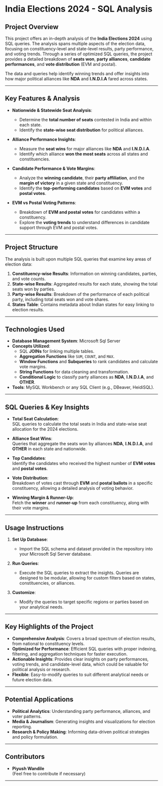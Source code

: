 # **India Elections 2024 - SQL Analysis**

## **Project Overview**
This project offers an in-depth analysis of the **India Elections 2024** using SQL queries. The analysis spans multiple aspects of the election data, focusing on constituency-level and state-level results, party performance, and voting trends. Through a series of optimized SQL queries, the project provides a detailed breakdown of **seats won**, **party alliances**, **candidate performances**, and **vote distribution** (EVM and postal).

The data and queries help identify winning trends and offer insights into how major political alliances like **NDA** and **I.N.D.I.A** fared across states.

---

## **Key Features & Analysis**
- **Nationwide & Statewide Seat Analysis**:  
  - Determine the **total number of seats** contested in India and within each state.
  - Identify the **state-wise seat distribution** for political alliances.

- **Alliance Performance Insights**:  
  - Measure the **seat wins** for major alliances like **NDA** and **I.N.D.I.A**.
  - Identify which alliance **won the most seats** across all states and constituencies.

- **Candidate Performance & Vote Margins**:  
  - Analyze the **winning candidate**, their **party affiliation**, and the **margin of victory** in a given state and constituency.
  - Identify the **top-performing candidates** based on **EVM votes** and **postal votes**.

- **EVM vs Postal Voting Patterns**:  
  - Breakdown of **EVM and postal votes** for candidates within a constituency.
  - Explore the **voting trends** to understand differences in candidate support through EVM and postal votes.

---

## **Project Structure**
The analysis is built upon multiple SQL queries that examine key areas of election data:

1. **Constituency-wise Results**: Information on winning candidates, parties, and vote counts.
2. **State-wise Results**: Aggregated results for each state, showing the total seats won by parties.
3. **Party-wise Results**: Breakdown of the performance of each political party, including total seats won and vote shares.
4. **States Table**: Contains metadata about Indian states for easy linking to election results.

---

## **Technologies Used**
- **Database Management System**: Microsoft Sql Server 
- **Concepts Utilized**:
  - SQL **JOINs** for linking multiple tables.
  - **Aggregation Functions** like `SUM`, `COUNT`, and `MAX`.
  - **Window Functions** and **Subqueries** to rank candidates and calculate vote margins.
  - **String Functions** for data cleaning and transformation.
  - **Conditional Logic** to classify party alliances as **NDA**, **I.N.D.I.A**, and **OTHER**.
- **Tools**: MySQL Workbench or any SQL Client (e.g., DBeaver, HeidiSQL).

---

## **SQL Queries & Key Insights**
- **Total Seat Calculation**:  
  SQL queries to calculate the total seats in India and state-wise seat allocation for the 2024 elections.
  
- **Alliance Seat Wins**:  
  Queries that aggregate the seats won by alliances **NDA**, **I.N.D.I.A**, and **OTHER** in each state and nationwide.

- **Top Candidates**:  
  Identify the candidates who received the highest number of **EVM votes** and **postal votes**.

- **Vote Distribution**:  
  Breakdown of votes cast through **EVM** and **postal ballots** in a specific constituency, allowing a detailed analysis of voting behavior.

- **Winning Margin & Runner-Up**:  
  Fetch the **winner** and **runner-up** from each constituency, along with their vote margins.

---

## **Usage Instructions**
1. **Set Up Database**:
   - Import the SQL schema and dataset provided in the repository into your Microsoft Sql Server database.
   
2. **Run Queries**:
   - Execute the SQL queries to extract the insights. Queries are designed to be modular, allowing for custom filters based on states, constituencies, or alliances.
   
3. **Customize**:
   - Modify the queries to target specific regions or parties based on your analytical needs.

---

## **Key Highlights of the Project**
- **Comprehensive Analysis**: Covers a broad spectrum of election results, from national to constituency levels.
- **Optimized for Performance**: Efficient SQL queries with proper indexing, filtering, and aggregation techniques for faster execution.
- **Actionable Insights**: Provides clear insights on party performances, voting trends, and candidate-level data, which could be valuable for political analysis or research.
- **Flexible**: Easy-to-modify queries to suit different analytical needs or future election data.

---

## **Potential Applications**
- **Political Analytics**: Understanding party performance, alliances, and voter patterns.
- **Media & Journalism**: Generating insights and visualizations for election reporting.
- **Research & Policy Making**: Informing data-driven political strategies and policy formulation.

---

## **Contributors**
- **Piyush Wandile**  
  (Feel free to contribute if necessary)
  
---
